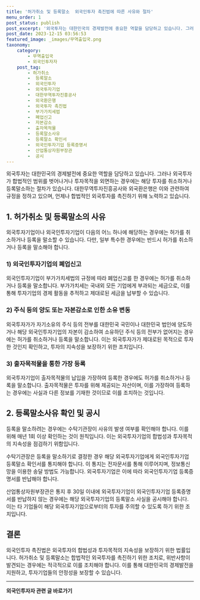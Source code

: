 ```yaml
---
title: '허가취소 및 등록말소  외국인투자 촉진법에 따른 사유와 절차'
menu_order: 1
post_status: publish
post_excerpt: '외국투자는 대한민국의 경제발전에 중요한 역할을 담당하고 있습니다. 그러나 외국투자가 합법적인 범위를 벗어나거나 투자목적을 외면하는 경우에는 해당 투자를 취소하거나 등록말소하는 절차가 있습니다. 대한무역투자진흥공사와 외국환은행은 이와 관련하여 규정을 정하고 있으며, 언제나 합법적인 외국투자를 촉진하기 위해 노력하고 있습니다.'
post_date: 2023-12-15 03:56:53
featured_image: _images/무역출입국.png
taxonomy:
    category:
        - 무역출입국
        - 외국인투자자
    post_tag:
        - 허가취소
        -  등록말소
        -  외국인투자
        -  외국투자기업
        -  대한무역투자진흥공사
        -  외국환은행
        -  외국투자 촉진법
        -  부가가치세법
        -  폐업신고
        -  자본감소
        -  출자목적물
        -  등록말소사유
        -  등록말소 확인서
        -  외국인투자기업 등록증명서
        -  산업통상자원부장관
        -  공시
---
```




외국투자는 대한민국의 경제발전에 중요한 역할을 담당하고 있습니다. 그러나 외국투자가 합법적인 범위를 벗어나거나 투자목적을 외면하는 경우에는 해당 투자를 취소하거나 등록말소하는 절차가 있습니다. 대한무역투자진흥공사와 외국환은행은 이와 관련하여 규정을 정하고 있으며, 언제나 합법적인 외국투자를 촉진하기 위해 노력하고 있습니다.

## 1. 허가취소 및 등록말소의 사유

외국투자기업이나 외국인투자기업이 다음의 어느 하나에 해당하는 경우에는 허가를 취소하거나 등록을 말소할 수 있습니다. 다만, 일부 특수한 경우에는 반드시 허가를 취소하거나 등록을 말소해야 합니다.

### 1) 외국인투자기업의 폐업신고

외국인투자기업이 부가가치세법의 규정에 따라 폐업신고를 한 경우에는 허가를 취소하거나 등록을 말소합니다. 부가가치세는 국내외 모든 기업에게 부과되는 세금으로, 이를 통해 투자기업의 경제 활동을 추적하고 제대로된 세금을 납부할 수 있습니다.

### 2) 주식 등의 양도 또는 자본감소로 인한 소유 변동

외국투자가가 자기소유의 주식 등의 전부를 대한민국 국민이나 대한민국 법인에 양도하거나 해당 외국인투자기업의 자본이 감소하여 소유하던 주식 등의 전부가 없어지는 경우에는 허가를 취소하거나 등록을 말소합니다. 이는 외국투자가가 제대로된 목적으로 투자한 것인지 확인하고, 투자의 지속성을 보장하기 위한 조치입니다.

### 3) 출자목적물을 통한 가장 등록

외국투자기업이 출자목적물의 납입을 가장하여 등록한 경우에도 허가를 취소하거나 등록을 말소합니다. 출자목적물은 투자를 위해 제공되는 자산이며, 이를 가장하여 등록하는 경우에는 사실과 다른 정보를 기재한 것이므로 이를 조치하는 것입니다.

## 2. 등록말소사유 확인 및 공시

등록을 말소하려는 경우에는 수탁기관장이 사유의 발생 여부를 확인해야 합니다. 이를 위해 매년 1회 이상 확인하는 것이 원칙입니다. 이는 외국투자기업의 합법성과 투자목적의 지속성을 점검하기 위함입니다.

수탁기관장은 등록을 말소하기로 결정한 경우 해당 외국투자기업에게 외국인투자기업 등록말소 확인서를 통지해야 합니다. 이 통지는 전자문서를 통해 이루어지며, 정보통신망을 이용한 송달 방법도 가능합니다. 외국투자기업은 이에 따라 외국인투자기업 등록증명서를 반납해야 합니다.

산업통상자원부장관은 통지 후 30일 이내에 외국투자기업이 외국인투자기업 등록증명서를 반납하지 않는 경우에는 해당 외국투자기업의 등록말소 사실을 공시해야 합니다. 이는 타 기업들이 해당 외국투자기업으로부터의 투자를 주의할 수 있도록 하기 위한 조치입니다.

## 결론

외국인투자 촉진법은 외국투자의 합법성과 투자목적의 지속성을 보장하기 위한 법률입니다. 허가취소 및 등록말소는 합법적인 외국투자를 촉진하기 위한 조치로, 위반사항이 발견되는 경우에는 적극적으로 이를 조치해야 합니다. 이를 통해 대한민국의 경제발전을 지원하고, 투자기업들의 안정성을 보장할 수 있습니다.
<!-- wp:separator -->
<hr class="wp-block-separator has-alpha-channel-opacity"/>
<!-- /wp:separator -->

<!-- wp:group {"backgroundColor":"base","layout":{"type":"constrained"}} -->
<div class="wp-block-group has-base-background-color has-background"><!-- wp:paragraph {"align":"center","fontSize":"medium"} -->
<p class="has-text-align-center has-large-font-size"><strong>외국인투자자 관련 글 바로가기</strong></p>
<!-- /wp:paragraph -->


<!-- wp:latest-posts
{"categories":[{"id":14375,"count":19,"description":"","link":"https://uknowlaw.com/category/%ec%99%b8%ea%b5%ad%ec%9d%b8%ed%88%ac%ec%9e%90%ec%9e%90/","name":"외국인투자자","slug":"외국인투자자","taxonomy":"category","parent":0,"meta":[],"_links":{"self":[{"href":"https://uknowlaw.com/wp-json/wp/v2/categories/14375"}],"collection":[{"href":"https://uknowlaw.com/wp-json/wp/v2/categories"}],"about":[{"href":"https://uknowlaw.com/wp-json/wp/v2/taxonomies/category"}],"wp:post_type":[{"href":"https://uknowlaw.com/wp-json/wp/v2/posts?categories=14375"}],"curies":[{"name":"wp","href":"https://api.w.org/{rel}","templated":true}]}}],"postsToShow":100,"excerptLength":28,"postLayout":"grid","columns":2,"featuredImageAlign":"left","featuredImageSizeSlug":"large","fontSize":"small"} /--></div>
<!-- /wp:group -->